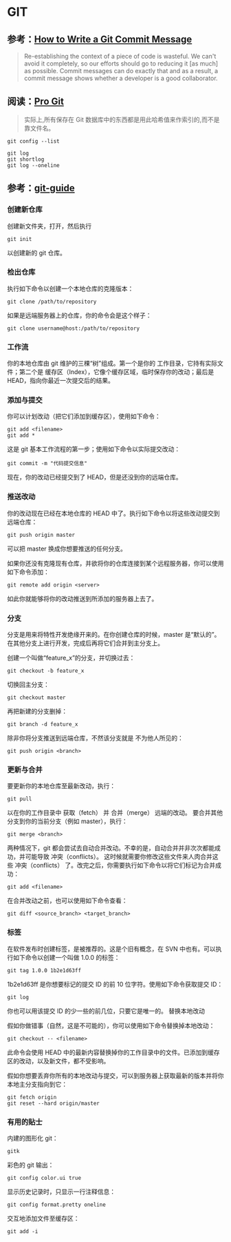 # GIT
## 参考：[How to Write a Git Commit Message](http://chris.beams.io/posts/git-commit/)
>Re-establishing the context of a piece of code is wasteful. We can't avoid it completely, so our efforts should go to reducing it [as much] as possible. Commit messages can do exactly that and as a result, a commit message shows whether a developer is a good collaborator.

## 阅读：[Pro Git](http://git-scm.com/book/zh)

>实际上,所有保存在 Git 数据库中的东西都是用此哈希值来作索引的,而不是靠文件名。

```
git config --list
```
```
git log
git shortlog
git log --oneline
```

## 参考：[git-guide](http://www.bootcss.com/p/git-guide/)

### 创建新仓库

创建新文件夹，打开，然后执行
```github
git init
```
以创建新的 git 仓库。


### 检出仓库

执行如下命令以创建一个本地仓库的克隆版本：
```github
git clone /path/to/repository
```
如果是远端服务器上的仓库，你的命令会是这个样子：
```github
git clone username@host:/path/to/repository
```

### 工作流

你的本地仓库由 git 维护的三棵“树”组成。第一个是你的 工作目录，它持有实际文件；第二个是 缓存区（Index），它像个缓存区域，临时保存你的改动；最后是 HEAD，指向你最近一次提交后的结果。


### 添加与提交

你可以计划改动（把它们添加到缓存区），使用如下命令：
```github
git add <filename>
git add *
```
这是 git 基本工作流程的第一步；使用如下命令以实际提交改动：
```github
git commit -m "代码提交信息"
```
现在，你的改动已经提交到了 HEAD，但是还没到你的远端仓库。

### 推送改动

你的改动现在已经在本地仓库的 HEAD 中了。执行如下命令以将这些改动提交到远端仓库：
```github
git push origin master
```
可以把 master 换成你想要推送的任何分支。

如果你还没有克隆现有仓库，并欲将你的仓库连接到某个远程服务器，你可以使用如下命令添加：
```github
git remote add origin <server>
```
如此你就能够将你的改动推送到所添加的服务器上去了。


### 分支

分支是用来将特性开发绝缘开来的。在你创建仓库的时候，master 是“默认的”。在其他分支上进行开发，完成后再将它们合并到主分支上。

创建一个叫做“feature_x”的分支，并切换过去：
```
git checkout -b feature_x
```
切换回主分支：
```
git checkout master
```
再把新建的分支删掉：
```
git branch -d feature_x
```
除非你将分支推送到远端仓库，不然该分支就是 不为他人所见的：
```
git push origin <branch>
```


### 更新与合并

要更新你的本地仓库至最新改动，执行：
```
git pull
```
以在你的工作目录中 获取（fetch） 并 合并（merge） 远端的改动。
要合并其他分支到你的当前分支（例如 master），执行：
```
git merge <branch>
```
两种情况下，git 都会尝试去自动合并改动。不幸的是，自动合并并非次次都能成功，并可能导致 冲突（conflicts）。 这时候就需要你修改这些文件来人肉合并这些 冲突（conflicts） 了。改完之后，你需要执行如下命令以将它们标记为合并成功：
```
git add <filename>
```
在合并改动之前，也可以使用如下命令查看：
```
git diff <source_branch> <target_branch>
```

### 标签

在软件发布时创建标签，是被推荐的。这是个旧有概念，在 SVN 中也有。可以执行如下命令以创建一个叫做 1.0.0 的标签：
```
git tag 1.0.0 1b2e1d63ff
```
1b2e1d63ff 是你想要标记的提交 ID 的前 10 位字符。使用如下命令获取提交 ID：
```
git log
```
你也可以用该提交 ID 的少一些的前几位，只要它是唯一的。
替换本地改动

假如你做错事（自然，这是不可能的），你可以使用如下命令替换掉本地改动：
```
git checkout -- <filename>
```
此命令会使用 HEAD 中的最新内容替换掉你的工作目录中的文件。已添加到缓存区的改动，以及新文件，都不受影响。

假如你想要丢弃你所有的本地改动与提交，可以到服务器上获取最新的版本并将你本地主分支指向到它：
```
git fetch origin
git reset --hard origin/master
```

### 有用的贴士

内建的图形化 git：
```
gitk
```
彩色的 git 输出：
```
git config color.ui true
```
显示历史记录时，只显示一行注释信息：
```
git config format.pretty oneline
```
交互地添加文件至缓存区：
```
git add -i
```
